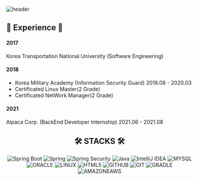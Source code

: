 
![header](https://capsule-render.vercel.app/api?type=waving&color=00AFFF&height=200&text=I'm%GyuYeong!&fontSize=120&fontColor=f4ffff)



  
## 🏫 Experience 🏫
  
#### 2017
Korea Transportation National University (Software Engineering)
#### 2018
- Korea Military Academy (Information Security Guard) 2018.08 - 2020.03
- Certificated Linux Master(2 Grade)
- Certificated NetWork Manager(2 Grade)
#### 2021
Alpaca Corp. (BackEnd Developer Internship) 2021.06 - 2021.08

<div align="center">
  
## 🛠 STACKS 🛠 
![Spring Boot](https://img.shields.io/badge/Spring%20Boot-6DB33F.svg?style=for-the-badge&logo=Spring%20Boot&logoColor=white) ![Spring](https://img.shields.io/badge/Spring-6DB33F.svg?style=for-the-badge&logo=Spring&logoColor=white) ![Spring Security](https://img.shields.io/badge/Spring%20Security-6DB33F.svg?style=for-the-badge&logo=Spring%20Security&logoColor=white) ![Java](https://img.shields.io/badge/Java-007396.svg?style=for-the-badge&logo=Java&logoColor=white) ![IntelliJ IDEA](https://img.shields.io/badge/IntelliJ%20IDEA-000000.svg?style=for-the-badge&logo=IntelliJ%20IDEA&logoColor=white) ![MYSQL](https://img.shields.io/badge/MYSQL-4479A1.svg?style=for-the-badge&logo=MYSQL&logoColor=white) ![ORACLE](https://img.shields.io/badge/oracle-F80000?style=for-the-badge&logo=oracle&logoColor=white) ![LINUX](https://img.shields.io/badge/linux-FCC624?style=for-the-badge&logo=linux&logoColor=black) ![HTML5](https://img.shields.io/badge/html5-E34F26?style=for-the-badge&logo=html5&logoColor=white) ![GITHUB](https://img.shields.io/badge/github-181717?style=for-the-badge&logo=github&logoColor=white) ![GIT](https://img.shields.io/badge/git-F05032?style=for-the-badge&logo=git&logoColor=white) ![GRADLE](https://img.shields.io/badge/gradle-02303A?style=for-the-badge&logo=gradle&logoColor=white) ![AMAZONEAWS](https://img.shields.io/badge/amazonaws-232F3E?style=for-the-badge&logo=amazonaws&logoColor=white) 

<div align="center">
